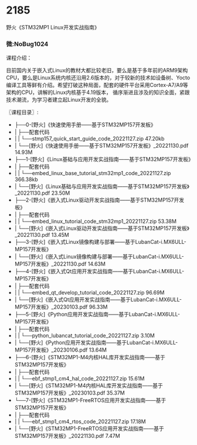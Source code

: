# 2185
野火《STM32MP1 Linux开发实战指南》
### 微:NoBug1024 


课程介绍：

目前国内关于嵌入式Linux的教材大都比较老旧，要么是基于多年前的ARM9架构CPU，要么是Linux系统内核还沿用2.6版本的，对于较新的技术如设备树、Yocto编译工具等鲜有介绍。希望打破这种局面，配套的硬件平台采用Cortex-A7/A9等架构的CPU，讲解的Linux内核基于4.19版本， 循序渐进且涉及的知识全面，紧跟技术潮流，为学习者建立起Linux开发的全貌。

〖课程目录〗:

- ├──0-[野火]《快速使用手册——基于STM32MP157开发板》  
- |   ├──配套代码  
- |   |   └──stmp157_quick_start_guide_code_20221127.zip  47.20kb
- |   └──[野火]《快速使用手册——基于STM32MP157开发板》_20221130.pdf  14.93M
- ├──1-[野火]《Linux基础与应用开发实战指南——基于STM32MP157开发板》  
- |   ├──配套代码  
- |   |   └──embed_linux_base_tutorial_stm32mp1_code_20221127.zip  366.38kb
- |   └──[野火]《Linux基础与应用开发实战指南——基于STM32MP157开发板》_20221130.pdf  23.50M
- ├──2-[野火]《嵌入式Linux驱动开发实战指南——基于STM32MP157开发板》  
- |   ├──配套代码  
- |   |   └──embed_linux_tutorial_code_stm32mp1_20221127.zip  53.38M
- |   └──[野火]《嵌入式Linux驱动开发实战指南——基于STM32MP157开发板》_20221130.pdf  13.45M
- ├──3-[野火]《嵌入式Linux镜像构建与部署——基于LubanCat-i.MX6ULL-MP157开发板》  
- |   └──[野火]《嵌入式Linux镜像构建与部署——基于LubanCat-i.MX6ULL-MP157开发板》_20221130.pdf  14.63M
- ├──4-[野火]《嵌入式Qt应用开发实战指南——基于LubanCat-i.MX6ULL-MP157开发板》  
- |   ├──配套代码  
- |   |   └──embed_qt_develop_tutorial_code_20221127.zip  96.69M
- |   └──[野火]《嵌入式Qt应用开发实战指南——基于LubanCat-i.MX6ULL-MP157开发板》_20230103.pdf  96.33M
- ├──5-[野火]《Python应用开发实战指南——基于LubanCat-i.MX6ULL-MP157开发板》  
- |   ├──配套代码  
- |   |   └──python_lubancat_tutorial_code_20221127.zip  3.10M
- |   └──[野火]《Python应用开发实战指南——基于LubanCat-i.MX6ULL-MP157开发板》_20230106.pdf  13.64M
- ├──6-[野火]《STM32MP1-M4内核HAL库开发实战指南——基于STM32MP157开发板》  
- |   ├──配套代码  
- |   |   └──ebf_stmp1_cm4_hal_code_20221127.zip  15.61M
- |   └──[野火]《STM32MP1-M4内核HAL库开发实战指南——基于STM32MP157开发板》_20230103.pdf  35.37M
- └──7-[野火]《STM32MP1-FreeRTOS应用开发实战指南——基于STM32MP157开发板》  
- |   ├──配套代码  
- |   |   └──ebf_stmp1_cm4_rtos_code_20221127.zip  17.18M
- |   └──[野火]《STM32MP1-FreeRTOS应用开发实战指南——基于STM32MP157开发板》_20221130.pdf  7.47M
